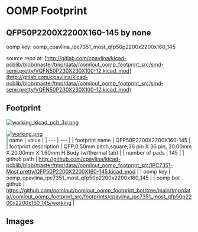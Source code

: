 # OOMP Footprint  
## QFP50P2200X2200X160-145  by none  
  
oomp key: oomp_cpavlina_ipc7351_most_qfp50p2200x2200x160_145  
  
source repo at: [http://gitlab.com/cpavlina/kicad-pcblib/blob/master/tmp/data//oomlout_oomp_footprint_src/smd-semi.pretty/VQFN50P230X230X100-12.kicad_mod](http://gitlab.com/cpavlina/kicad-pcblib/blob/master/tmp/data//oomlout_oomp_footprint_src/smd-semi.pretty/VQFN50P230X230X100-12.kicad_mod)  
## Footprint  
  
[![working_kicad_pcb_3d.png](working_kicad_pcb_3d_600.png)](working_kicad_pcb_3d.png)  
  
[![working.png](working_600.png)](working.png)  
| name | value | 
| --- | --- | 
| footprint name | QFP50P2200X2200X160-145 | 
| footprint description | QFP,0.50mm pitch,square;36 pin X 36 pin, 20.00mm X 20.00mm X 1.60mm H Body (w/thermal tab) | 
| number of pads | 145 | 
| github path | http://github.com/cpavlina/kicad-pcblib/blob/master/tmp/data//oomlout_oomp_footprint_src/IPC7351-Most.pretty/QFP50P2200X2200X160-145.kicad_mod | 
| oomp key | oomp_cpavlina_ipc7351_most_qfp50p2200x2200x160_145 | 
| oomp bot github | https://github.com/oomlout/oomlout_oomp_footprint_bot/tree/main/tmp/data//oomlout_oomp_footprint_src/footprints/cpavlina_ipc7351_most_qfp50p2200x2200x160_145/working | 
## Images  
